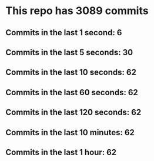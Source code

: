 # This repo has 3089 commits

## Commits in the last 1 second: 6
## Commits in the last 5 seconds: 30
## Commits in the last 10 seconds: 62
## Commits in the last 60 seconds: 62
## Commits in the last 120 seconds: 62
## Commits in the last 10 minutes: 62
## Commits in the last 1 hour: 62
